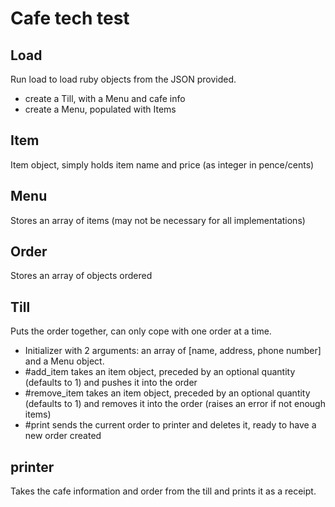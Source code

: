 # Cafe tech test

## Load

Run load to load ruby objects from the JSON provided.
+ create a Till, with a Menu and cafe info
+ create a Menu, populated with Items

## Item

Item object, simply holds item name and price (as integer in pence/cents)

## Menu

Stores an array of items (may not be necessary for all implementations)

## Order

Stores an array of objects ordered

## Till

Puts the order together, can only cope with one order at a time.
+ Initializer with 2 arguments: an array of [name, address, phone number] and a Menu object.
+ #add_item takes an item object, preceded by an optional quantity (defaults to 1) and pushes it into the order
+ #remove_item takes an item object, preceded by an optional quantity (defaults to 1) and removes it into the order (raises an error if not enough items)
+ #print sends the current order to printer and deletes it,  ready to have a new order created

## printer

Takes the cafe information and order from the till and prints it as a receipt.